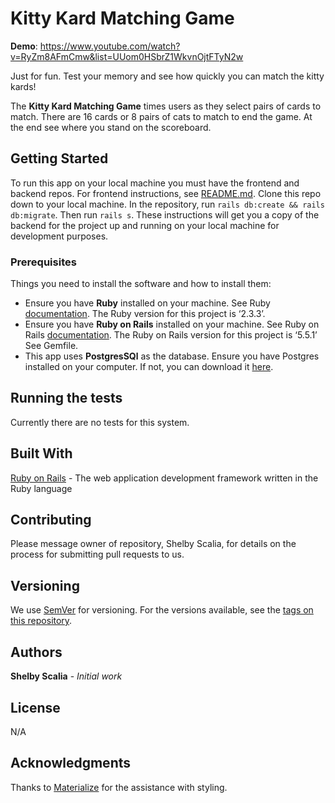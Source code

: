 # Kitty Kard Matching Game

**Demo**: https://www.youtube.com/watch?v=RyZm8AFmCmw&list=UUom0HSbrZ1WkvnOjtFTyN2w

Just for fun. Test your memory and see how quickly you can match the kitty kards!

The **Kitty Kard Matching Game** times users as they select pairs of cards to match. There are 16 cards or 8 pairs of cats to match to end the game. At the end see where you stand on the scoreboard. 

## Getting Started

To run this app on your local machine you must have the frontend and backend repos. For frontend instructions, see [README.md](https://github.com/srscalia/kitty_kard_frontend).
Clone this repo down to your local machine. In the repository, run `rails db:create && rails db:migrate`. Then run `rails s`.
These instructions will get you a copy of the backend for the project up and running on your local machine for development purposes.

### Prerequisites

Things you need to install the software and how to install them:
  * Ensure you have **Ruby** installed on your machine. See Ruby [documentation](https://www.ruby-lang.org/en/documentation/installation/). The Ruby version for this project is ‘2.3.3’.
  * Ensure you have **Ruby on Rails** installed on your machine. See Ruby on Rails [documentation](https://guides.rubyonrails.org/v5.0/getting_started.html). The Ruby on Rails version for this project is ‘5.5.1’ See Gemfile. 
  * This app uses **PostgresSQl** as the database. Ensure you have Postgres installed on your computer. If not, you can download it [here](https://postgresapp.com/).
  
## Running the tests

Currently there are no tests for this system.

## Built With

[Ruby on Rails](https://guides.rubyonrails.org/v5.0/index.html) - The web application development framework written in the Ruby language

## Contributing

Please message owner of repository, Shelby Scalia, for details on the process for submitting pull requests to us.

## Versioning

We use [SemVer](http://semver.org/) for versioning. For the versions available, see the [tags on this repository](https://github.com/srscalia/kitty_kard_backend/tags). 

## Authors

**Shelby Scalia** - *Initial work*

## License

N/A

## Acknowledgments

Thanks to [Materialize](https://materializecss.com/about.html) for the assistance with styling.
